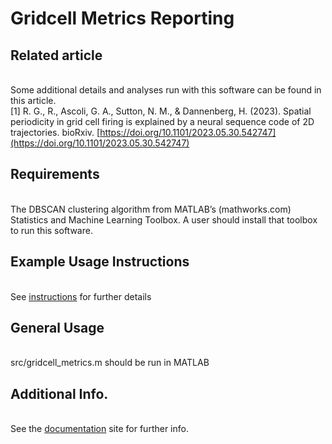 # Gridcell Metrics Reporting

## Related article
<br>Some additional details and analyses run with this software can be found in this article.
<br>\[1\] R. G., R., Ascoli, G. A., Sutton, N. M., & Dannenberg, H. (2023). Spatial periodicity in grid cell firing is explained by a neural sequence code of 2D trajectories. bioRxiv. [https://doi.org/10.1101/2023.05.30.542747](https://doi.org/10.1101/2023.05.30.542747)

## Requirements
<br>The DBSCAN clustering algorithm from MATLAB’s (mathworks.com) Statistics and Machine Learning Toolbox. A user should install that toolbox to run this software.

## Example Usage Instructions
<br>See [instructions](https://hco-dev-docs.readthedocs.io/en/latest/gridcell_metrics/usage_instruct.html) for further details

## General Usage
<br>src/gridcell_metrics.m should be run in MATLAB

## Additional Info.
<br>See the [documentation](https://hco-dev-docs.readthedocs.io/en/latest/gridcell_metrics/overview.html) site for further info.